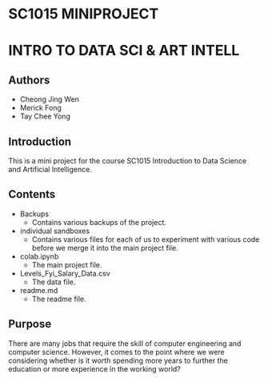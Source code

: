 # SC1015 MINIPROJECT
# INTRO TO DATA SCI & ART INTELL
## Authors
* Cheong Jing Wen
* Merick Fong
* Tay Chee Yong
## Introduction
This is a mini project for the course SC1015 Introduction to Data Science and Artificial Intelligence.
## Contents
* Backups
    * Contains various backups of the project.
* individual sandboxes
    * Contains various files for each of us to experiment with various code before we merge it into the main project file.
* colab.ipynb
    * The main project file.
* Levels_Fyi_Salary_Data.csv
    * The data file.
* readme.md
    * The readme file.
## Purpose
There are many jobs that require the skill of computer engineering and computer science. However, it comes to the point where we were considering whether is it worth spending more years to further the education or more experience in the working world?

